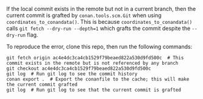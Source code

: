 If the local commit exists in the remote but not in a current branch, then the current commit is
grafted by `conan.tools.scm.Git` when using `coordinates_to_conandata()`. This is because
`coordinates_to_conandata()` calls `git fetch --dry-run --depth=1` which grafts the commit despite
the `--dry-run` flag.

To reproduce the error, clone this repo, then run the following commands:

```shell
git fetch origin ac4e4dc3ca4cb1529f79beaed822a530d9fd500c  # This commit exists in the remote but is not referenced by any branch
git checkout ac4e4dc3ca4cb1529f79beaed822a530d9fd500c
git log  # Run git log to see the commit history
conan export .  # Export the conanfile to the cache; this will make the current commit grafted
git log  # Run git log to see that the current commit is grafted
```
